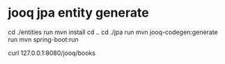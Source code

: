 # jooq jpa entity generate

cd ./entities
run mvn install
cd ..
cd ./jpa
run mvn jooq-codegen:generate
run mvn spring-boot:run


curl 127.0.0.1:8080/jooq/books